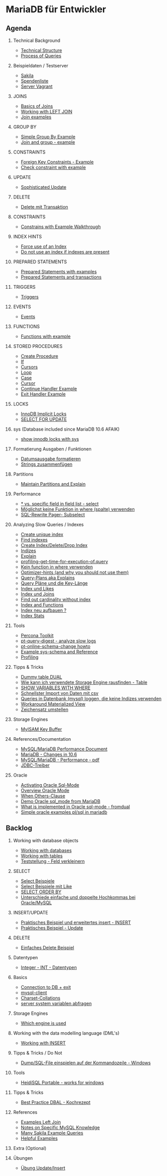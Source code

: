 # MariaDB für Entwickler 

## Agenda 

  1. Technical Background 
     * [Technical Structure](/technical-background/basics.md)
     * [Process of Queries](/performance/mysql-server-architecture.md)

  1. Beispieldaten / Testserver
     * [Sakila](sakila.md)
     * [Spendenliste](setup-training-data-contributions.md)
     * [Server Vagrant](server-vagrant.md)

  1. JOINS 
     * [Basics of Joins](joins/overview.md) 
     * [Working with LEFT JOIN](/joins/left-join.md)
     * [Join examples](/joins/join-examples.md)

  1. GROUP BY
     * [Simple Group By Example](group-by-example.md)
     * [Join and group - example](/joins/join-and-group.md)

  1. CONSTRAINTS
     * [Foreign Key Constraints - Example](foreign-key-constraints-with-example.md)
     * [Check constraint with example](check-constraints-with-example.md) 

  1. UPDATE 
     * [Sophisticated Update](update-extended.md)

  1. DELETE 
     * [Delete mit Transaktion](delete-transaktion.md)

  1. CONSTRAINTS
     * [Constrains with Example Walkthrough](constraints-with-example.md) 

  1. INDEX HINTS
     * [Force use of an Index](force-use-index.md) 
     * [Do not use an index if indexes are present](use-index-no.md)

  1. PREPARED STATEMENTS 
     * [Prepared Statements with examples](prepared-statements.md) 
     * [Prepared Statements and transactions](prepared-statements-transactions.md)

  1. TRIGGERS 
     * [Triggers](triggers.md) 

  1. EVENTS 
     * [Events](events.md) 

  1. FUNCTIONS
     * [Functions with example](function.md) 

  1. STORED PROCEDURES 
     * [Create Procedure](/stored-procedures/create-procedure.md)
     * [If](/stored-procedures/if.md)
     * [Cursors](/stored-procedures/cursor.md) 
     * [Loop](/stored-procedures/loop.md)
     * [Case](/stored-procedures/case.md) 
     * [Cursor](/stored-procedures/cursor.md)
     * [Continue Handler Example](/stored-procedures/continue-handler.md)
     * [Exit Handler Example](/stored-procedures/exit-handler.md)

  1. LOCKS 
     * [InnoDB Implicit Locks](/locks/innodb-implicit-locks.md)
     * [SELECT FOR UPDATE](/locks/select-for-update.md)

  1. sys (Database included since MariaDB 10.6 AFAIK) 
     * [show innodb locks with sys](/sys/sys-innodb-locks.md)

  1. Formatierung Ausgaben / Funktionen 
     * [Datumsausgabe formatieren](https://mariadb.com/kb/en/date_format/)
     * [Strings zusammenfügen](https://mariadb.com/kb/en/concat/)

  1. Partitions
     * [Maintain Partitions and Explain](/partitions/partition-explain.md)

  1. Performance 
     * [* vs. specific field in field list - select](performance/all-vs-field.md)
     * [Möglichst keine Funktion in where (spalte) verwenden](mysq1-no-function-in-where.md)
     * [SQL-Rewrite Pager- Subselect](mysql-rewrite-subselect.md) 

  1. Analyzing Slow Queries / Indexes
     * [Create unique index](unique-index.md)
     * [Find indexes](indexes/findout-indexes.md)
     * [Create Index/Delete/Drop Index](create-index.md)
     * [Indizes](indexes.md)
     * [Explain](explain.md) 
     * [profiling-get-time-for-execution-of.query](/indexes/profiling.md)
     * [Kein function in where verwenden](/performance/no-function-in-where.md)
     * [Optimizer-hints (and why you should not use them)](performance/optimizer-hints.md)
     * [Query-Plans aka Explains](performance/query-plans.md)
     * [Query Pläne und die Key-Länge](performance/query-plans-explain-keylen.md)
     * [Index und Likes](indexes/like-index-not-index.md)
     * [Index und Joins](indexes/join-index.md)
     * [Find out cardinality without index](/indexes/cardinality.md)
     * [Index and Functions](index-and-functions.md) 
     * [Index neu aufbauen ?](reindex.md) 
     * [Index Stats](index-stats.md) 
  
  1. Tools 
     * [Percona Toolkit](/tools/percona-toolkit.md) 
     * [pt-query-digest - analyze slow logs](/tools/pt-query-digest.md)
     * [pt-online-schema-change howto](/tools/pt-online-schema-change.md)
     * [Example sys-schema and Reference](/tools/sys.md)
     * [Profiling](/performance/profiling.md)

  1. Tipps & Tricks 
     * [Dummy table DUAL](https://mariadb.com/kb/en/dual/)
     * [Wie kann ich verwendete Storage Engine rausfinden - Table](show-create-table.md) 
     * [SHOW VARIABLES WITH WHERE](show-variables-with-where-or.md)
     * [Schnellster Import von Daten mit csv](/tricks/load-data-infile.md)
     * [Queries in Datenbank (mysql) loggen, die keine Indizes verwenden](queries-not-using-indexes.md)
     * [Workaround Materialized View](materialized-view-workaround.md)
     * [Zeichensatz umstellen](zeichensatz-umstellen.md)

  1. Storage Engines 
     * [MyISAM Key Buffer](http://www.mysqlab.net/knowledge/kb/detail/topic/myisam/id/7200)

  1. References/Documentation 
     * [MySQL/MariaDB Performance Document](https://schulung.t3isp.de/documents/pdfs/mysql/mysql-performance.pdf)
     * [MariaDB - Changes in 10.6](https://mariadb.com/kb/en/changes-improvements-in-mariadb-106/#comment_5088)
     * [MySQL/MariaDB - Performance - pdf](https://schulung.t3isp.de/documents/pdfs/mysql/mysql-performance.pdf)
     * [JDBC-Treiber](https://mariadb.com/kb/en/about-mariadb-connector-j/)
   
  1. Oracle 
     * [Activating Oracle Sql-Mode](oracle/activating.md) 
     * [Overview Oracle Mode](https://mariadb.com/kb/en/sql_modeoracle/)
     * [When Others-Clause](https://www.techonthenet.com/oracle/exceptions/when_others.php)
     * [Demo Oracle sql_mode from MariaDB](https://www.youtube.com/watch?v=ntO2x4XHfUE)
     * [What is implemented in Oracle sql-mode - fromdual](https://fromdual.com/mariadb-sql-mode-oracle)
     * [Simple oracle examples pl/sql in mariadb](https://fromdual.com/select-hello-world-fromdual-with-mariadb-pl-sql)
     
## Backlog 

  1. Working with database objects 
     * [Working with databases](/database-objects/databases.md) 
     * [Working with tables](/database-objects/tables.md) 
     * [Teststellung - Feld verkleinern](/database-objects/tables-smaller-column.md)
 
  1. SELECT 
     * [Select Beispiele](table-select.md) 
     * [Select Beispiele mit Like](select-like.md)
     * [SELECT ORDER BY](select-order-by.md)
     * [Unterschiede einfache und doppelte Hochkommas bei Oracle/MySQL](unterschiede-hochkommas-mysql-oracle.md)
 
  1. INSERT/UPDATE
     * [Praktisches Beispiel und erweitertes insert - INSERT](insert.md) 
     * [Praktisches Beispiel - Update](update.md) 
 
  1. DELETE 
     * [Einfaches Delete Beispiel](delete-example.md)


  1. Datentypen 
     * [Integer - INT - Datentypen](int.md)
 
  1. Basics 
     * [Connection to DB + exit](/basics/connection-db.md) 
     * [mysql-client](mysql-client.md) 
     * [Charset-Collations](basic/charset-collation.md)
     * [server system variablen abfragen](server-system-variables.md) 
     
  1. Storage Engines 
     * [Which engine is used](storage-engine-used.md) 
     
  1. Working with the data modelling language (DML's)
     * [Working with INSERT](/data-modelling-commands/insert.md)
    
  1. Tipps & Tricks / Do Not 
     * [Dump/SQL-File einspielen auf der Kommandozeile - Windows](mysql-windows-sql-import.md)
    
  1. Tools 
     * [HeidiSQL Portable - works for windows](https://www.heidisql.com/download.php?download=portable-64)
  
  1. Tipps & Tricks 
     * [Best Practice DBAL - Kochrezept](recipe-dbal.md) 
  
  1. References 
     * [Examples Left Join](https://www.quackit.com/mysql/examples/mysql_left_join.cfm)
     * [Notes on Specific MySQL Knowledge](https://www.burnison.ca/notes)
     * [Many Sakila Example Queries](https://github.com/ashok-bidani/MySQL-Sakila-queries-and-joins)
     * [Helpful Examples](https://www.quackit.com/mysql/examples/mysql_group_by_clause.cfm)
     
  1. Extra (Optional)  
     
  1. Übungen 
     * [Übung Update/Insert](uebung-insert-update.md)

  
